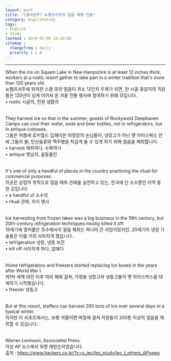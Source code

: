 ```yaml
---
layout: post
title: "[영어공부] 뉴햄프셔주의 얼음 채취 전통"
category: EnglishStudy
tags:
- English
- Study
lastmod : 2019-02-08 16:10:00
sitemap :
  changefreq : daily
  priority : 1.0
---
```


***

<!--미리보기-->
<span class="style17">When the ice  on Squam Lake in New Hampshire is at least 12 inches thick, workers at a rustic  resort gather to take part in a winter tradition that's more than 120 years  old.</span><br>
  <span class="style12">뉴햄프셔주에 위치한 스쾀 호의 얼음이 최소 12인치 두께가 되면, 한 시골 휴양지의 직원들은 120년이 넘게 이어져 온 겨울 전통 행사에 참여하기 위해 모입니다.</span><br>
  <span class="style15">• rustic 시골의, 전원 생활의 </span><br><span class="style15"><br></span><br>
<span class="style17">They harvest  ice so that in the summer, guests of Rockywold Deephaven Camps can cool their  water, soda and beer bottles, not in refrigerators, but in antique iceboxes.</span><br>
  <span class="style12">그들은 여름에 로키월드 딥헤이븐 야영장의 손님들이, 냉장고가 아닌 옛 아이스박스 안에 그들의 물, 탄산음료와 맥주병을  차갑게 둘 수 있게 하기 위해 얼음을 채취합니다.</span><br>
  <span class="style15">• harvest 채취하다, 수확하다 <br>
• antique 옛날의, 골동품인 </span><br><span class="style15"><br></span><br>
<span class="style17">It's one of  only a handful of places in the country practicing the ritual for commercial  purposes.</span><br>
  <span class="style12">이곳은 상업적 목적으로 얼음 채취 관례를 실천하고 있는, 전국에 단 소수뿐인 지역 중 한 곳입니다.</span><br>
  <span class="style15">• a handful of 소수의 <br>
• ritual 관례, 의식 행사 </span><br><span class="style15"><br></span><br>
<span class="style17">Ice  harvesting from frozen lakes was a big business in the 19th century, but  20th-century refrigeration techniques mostly killed it off. </span><br>
  <span class="style12">19세기에 얼어붙은 호수에서의  얼음 채취는 하나의 큰 사업이었지만, 20세기의 냉장 기술들은 이를 거의 사라지게 했습니다.</span><br>
  <span class="style15">• refrigeration 냉장, 냉동 보관 <br>
• kill off 사라지게  하다, 없애다 </span><br><span class="style15"><br></span><br>
<span class="style17">Home  refrigerators and freezers started replacing ice boxes in the years after World  War I.</span><br>
  <span class="style12">제1차 세계 대전 이후  여러 해에 걸쳐, 가정용 냉장고와 냉동고들이 옛 아이스박스를 대체하기 시작했습니다.</span><br>
  <span class="style15">• freezer 냉동고 </span><br><span class="style15"><br></span><br>
<span class="style17">But at this  resort, staffers can harvest 200 tons of ice over several days in a typical  winter.</span><br>
  <span class="style12">하지만 이 리조트에서는, 보통  겨울이면 며칠에 걸쳐 직원들이 200톤 이상의 얼음을 채취할 수 있습니다.</span><br><span class="style12"><br></span><br>
<span class="style17">Warren  Levinson, Associated Press.</span><br>
  <span class="style12">이상 AP 뉴스에서 워렌  레빈슨이었습니다.</span><br>
출처 : https://www.hackers.co.kr/?c=s_lec/lec_study/lec_I_others_APnews
